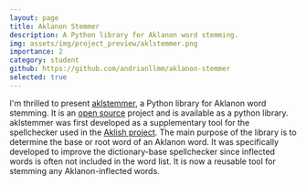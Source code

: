 ```yaml
---
layout: page
title: Aklanon Stemmer
description: A Python library for Aklanon word stemming.
img: assets/img/project_preview/aklstemmer.png
importance: 2
category: student
github: https://github.com/andrianllmm/aklanon-stemmer
selected: true
---
```


I'm thrilled to present [aklstemmer](https://github.com/andrianllmm/aklanon-stemmer), a Python library for Aklanon word stemming. It is an [open source](https://github.com/andrianllmm/aklanon-stemmer) project and is available as a python library. aklstemmer was first developed as a supplementary tool for the spellchecker used in the [Aklish project](/projects/aklish). The main purpose of the library is to determine the base or root word of an Aklanon word. It was specifically developed to improve the dictionary-base spellchecker since inflected words is often not included in the word list. It is now a reusable tool for stemming any Aklanon-inflected words.